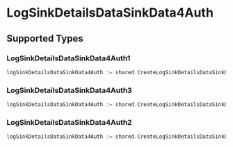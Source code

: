 # LogSinkDetailsDataSinkData4Auth


## Supported Types

### LogSinkDetailsDataSinkData4Auth1

```go
logSinkDetailsDataSinkData4Auth := shared.CreateLogSinkDetailsDataSinkData4AuthLogSinkDetailsDataSinkData4Auth1(shared.LogSinkDetailsDataSinkData4Auth1{/* values here */})
```

### LogSinkDetailsDataSinkData4Auth3

```go
logSinkDetailsDataSinkData4Auth := shared.CreateLogSinkDetailsDataSinkData4AuthLogSinkDetailsDataSinkData4Auth3(shared.LogSinkDetailsDataSinkData4Auth3{/* values here */})
```

### LogSinkDetailsDataSinkData4Auth2

```go
logSinkDetailsDataSinkData4Auth := shared.CreateLogSinkDetailsDataSinkData4AuthLogSinkDetailsDataSinkData4Auth2(shared.LogSinkDetailsDataSinkData4Auth2{/* values here */})
```

